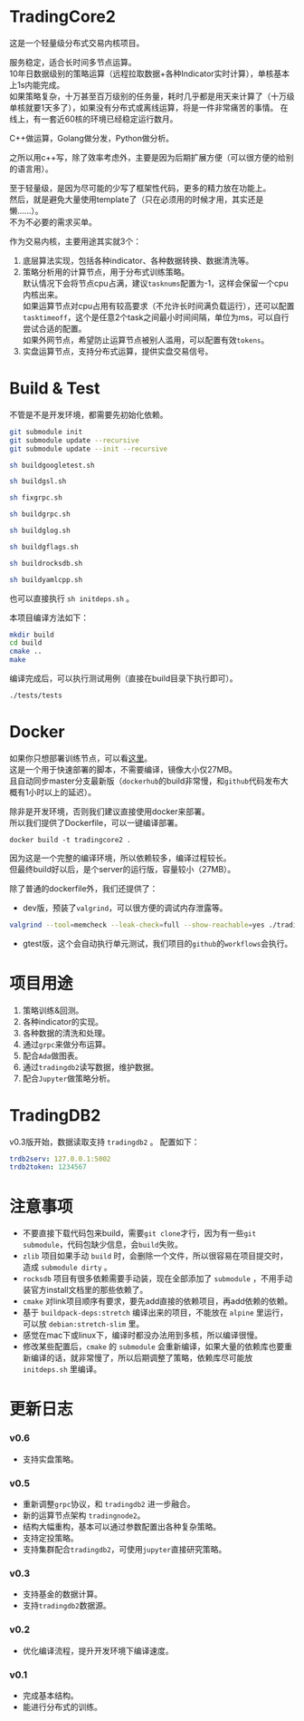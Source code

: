 # TradingCore2

这是一个轻量级分布式交易内核项目。  

服务稳定，适合长时间多节点运算。  
10年日数据级别的策略运算（远程拉取数据+各种Indicator实时计算），单核基本上1s内能完成。  
如果策略复杂，十万甚至百万级别的任务量，耗时几乎都是用天来计算了（十万级单核就要1天多了），如果没有分布式或离线运算，将是一件非常痛苦的事情。
在线上，有一套近60核的环境已经稳定运行数月。  

C++做运算，Golang做分发，Python做分析。

之所以用c++写，除了效率考虑外，主要是因为后期扩展方便（可以很方便的给别的语言用）。  

至于轻量级，是因为尽可能的少写了框架性代码，更多的精力放在功能上。  
然后，就是避免大量使用template了（只在必须用的时候才用，其实还是懒......）。  
不为不必要的需求买单。

作为交易内核，主要用途其实就3个：

1. 底层算法实现，包括各种indicator、各种数据转换、数据清洗等。
2. 策略分析用的计算节点，用于分布式训练策略。  
默认情况下会将节点cpu占满，建议``tasknums``配置为-1，这样会保留一个cpu内核出来。  
如果运算节点对cpu占用有较高要求（不允许长时间满负载运行），还可以配置``tasktimeoff``，这个是任意2个task之间最小时间间隔，单位为ms，可以自行尝试合适的配置。  
如果外网节点，希望防止运算节点被别人滥用，可以配置有效``tokens``。
3. 实盘运算节点，支持分布式运算，提供实盘交易信号。

# Build & Test

不管是不是开发环境，都需要先初始化依赖。

``` bash
git submodule init
git submodule update --recursive
git submodule update --init --recursive

sh buildgoogletest.sh

sh buildgsl.sh

sh fixgrpc.sh

sh buildgrpc.sh

sh buildglog.sh

sh buildgflags.sh

sh buildrocksdb.sh

sh buildyamlcpp.sh
```

也可以直接执行 ``sh initdeps.sh`` 。

本项目编译方法如下：

``` bash
mkdir build
cd build
cmake ..
make
```

编译完成后，可以执行测试用例（直接在build目录下执行即可）。

``` bash
./tests/tests
```

# Docker

如果你只想部署训练节点，可以看[这里](https://github.com/zhs007/dockerscripts/tree/master/tc2)。  
这是一个用于快速部署的脚本，不需要编译，镜像大小仅27MB。  
且自动同步master分支最新版（``dockerhub``的build非常慢，和``github``代码发布大概有1小时以上的延迟）。

除非是开发环境，否则我们建议直接使用docker来部署。  
所以我们提供了Dockerfile，可以一键编译部署。

```
docker build -t tradingcore2 .
```

因为这是一个完整的编译环境，所以依赖较多，编译过程较长。  
但最终build好以后，是个server的运行版，容量较小（27MB）。

除了普通的dockerfile外，我们还提供了：

- dev版，预装了``valgrind``，可以很方便的调试内存泄露等。  

``` sh
valgrind --tool=memcheck --leak-check=full --show-reachable=yes ./tradingcore2
```

- gtest版，这个会自动执行单元测试，我们项目的``github``的``workflows``会执行。

# 项目用途

1. 策略训练&回测。
2. 各种indicator的实现。
3. 各种数据的清洗和处理。
4. 通过``grpc``来做分布运算。
5. 配合``Ada``做图表。
6. 通过``tradingdb2``读写数据，维护数据。
7. 配合``Jupyter``做策略分析。

# TradingDB2

v0.3版开始，数据读取支持 ``tradingdb2`` 。
配置如下：

``` yaml
trdb2serv: 127.0.0.1:5002
trdb2token: 1234567
```

# 注意事项

- 不要直接下载代码包来build，需要``git clone``才行，因为有一些``git submodule``，代码包缺少信息，会``build``失败。
- ``zlib`` 项目如果手动 ``build`` 时，会删除一个文件，所以很容易在项目提交时，造成 ``submodule dirty`` 。
- ``rocksdb`` 项目有很多依赖需要手动装，现在全部添加了 ``submodule`` ，不用手动装官方install文档里的那些依赖了。
- ``cmake`` 对link项目顺序有要求，要先add直接的依赖项目，再add依赖的依赖。
- 基于 ``buildpack-deps:stretch`` 编译出来的项目，不能放在 ``alpine`` 里运行，可以放 ``debian:stretch-slim`` 里。
- 感觉在mac下或linux下，编译时都没办法用到多核，所以编译很慢。
- 修改某些配置后，``cmake`` 的 ``submodule`` 会重新编译，如果大量的依赖库也要重新编译的话，就非常慢了，所以后期调整了策略，依赖库尽可能放 ``initdeps.sh`` 里编译。

# 更新日志

### v0.6

- 支持实盘策略。

### v0.5

- 重新调整``grpc``协议，和 ``tradingdb2`` 进一步融合。
- 新的运算节点架构 ``tradingnode2``。
- 结构大幅重构，基本可以通过参数配置出各种复杂策略。
- 支持定投策略。
- 支持集群配合``tradingdb2``，可使用``jupyter``直接研究策略。

### v0.3

- 支持基金的数据计算。
- 支持``tradingdb2``数据源。

### v0.2

- 优化编译流程，提升开发环境下编译速度。

### v0.1

- 完成基本结构。
- 能进行分布式的训练。